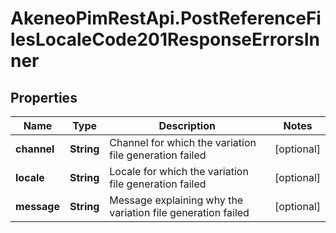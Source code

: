 # AkeneoPimRestApi.PostReferenceFilesLocaleCode201ResponseErrorsInner

## Properties

Name | Type | Description | Notes
------------ | ------------- | ------------- | -------------
**channel** | **String** | Channel for which the variation file generation failed | [optional] 
**locale** | **String** | Locale for which the variation file generation failed | [optional] 
**message** | **String** | Message explaining why the variation file generation failed | [optional] 


